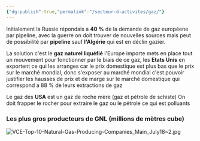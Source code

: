 ```yaml
---
{"dg-publish":true,"permalink":"/secteur-d-activites/gaz/"}
---
```




Initialement la Russie répondais a **40 %** de la demande de gaz européene par pipeline, avec la guerre on doit trouver de nouvelles sources mais peut de possibilité par **pipeline** sauf **l'Algérie** qui est en déclin gazier.

La solution c'est le **gaz naturel liquéfié**
l'Europe importe mets en place tout un mouvement pour fonctionner par le biais de ce gaz, les **Etats Unis** en exportent ce qui les arranges car le prix domestique est plus bas que le prix sur le marché mondial, donc s'exposer au marché mondial c'est pouvoir justifier les hausses de prix et de marge sur le marché domestique qui correspond a 88 % de leurs extractions de gaz 

Le gaz des **USA** est un gaz de roche mère (gaz et pétrole de schiste)
On doit frapper le rocher pour extraire le gaz ou le pétrole ce qui est polluants

### Les plus gros producteurs de GNL (millions de mètres cube)
![VCE-Top-10-Natural-Gas-Producing-Companies_Main_July18~2.jpg](/img/user/Data/VCE-Top-10-Natural-Gas-Producing-Companies_Main_July18~2.jpg)








